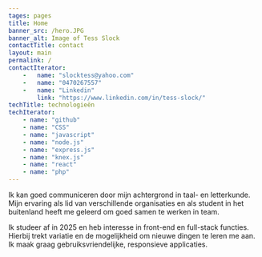 ```yaml
---
tages: pages
title: Home
banner_src: /hero.JPG
banner_alt: Image of Tess Slock
contactTitle: contact
layout: main
permalink: /
contactIterator:
    -   name: "slocktess@yahoo.com"
    -   name: "0470267557"
    -   name: "Linkedin"
        link: "https://www.linkedin.com/in/tess-slock/"
techTitle: technologieën
techIterator:
    - name: "github"
    - name: "CSS"
    - name: "javascript"
    - name: "node.js"
    - name: "express.js"
    - name: "knex.js"
    - name: "react"
    - name: "php"
---
```


Ik kan goed communiceren door mijn achtergrond in taal- en letterkunde. Mijn ervaring als lid van verschillende organisaties en als student in het buitenland heeft me geleerd om goed samen te werken in team.

Ik studeer af in 2025 en heb interesse in front-end en full-stack functies. Hierbij trekt variatie en de mogelijkheid om nieuwe dingen te leren me aan. Ik maak graag gebruiksvriendelijke, responsieve applicaties.